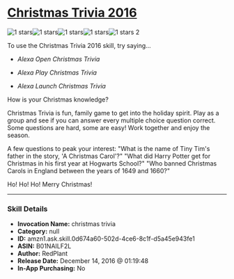 # [Christmas Trivia 2016](http://alexa.amazon.com/#skills/amzn1.ask.skill.0d674a60-502d-4ce6-8c1f-d5a45e943fe1)
![1 stars](../../images/ic_star_black_18dp_1x.png)![1 stars](../../images/ic_star_border_black_18dp_1x.png)![1 stars](../../images/ic_star_border_black_18dp_1x.png)![1 stars](../../images/ic_star_border_black_18dp_1x.png)![1 stars](../../images/ic_star_border_black_18dp_1x.png) 2

To use the Christmas Trivia 2016 skill, try saying...

* *Alexa Open Christmas Trivia*

* *Alexa Play Christmas Trivia*

* *Alexa Launch Christmas Trivia*

How is your Christmas knowledge?

Christmas Trivia is fun, family game to get into the holiday spirit. Play as a group and see if you can answer every multiple choice question correct. Some questions are hard, some are easy! Work together and enjoy the season.

A few questions to peak your interest:
"What is the name of Tiny Tim's father in the story, 'A Christmas Carol'?"
"What did Harry Potter get for Christmas in his first year at Hogwarts School?"
"Who banned Christmas Carols in England between the years of 1649 and 1660?"

Ho! Ho! Ho! Merry Christmas!

***

### Skill Details

* **Invocation Name:** christmas trivia
* **Category:** null
* **ID:** amzn1.ask.skill.0d674a60-502d-4ce6-8c1f-d5a45e943fe1
* **ASIN:** B01NAILF2L
* **Author:** RedPlant
* **Release Date:** December 14, 2016 @ 01:19:48
* **In-App Purchasing:** No
